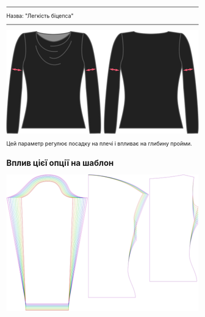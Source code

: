 - - -
Назва: "Легкість біцепса"
- - -

![Опція полегшення біцепсів на Діані](./bicepsease.svg)

Цей параметр регулює посадку на плечі і впливає на глибину пройми.

## Вплив цієї опції на шаблон

![На цьому зображенні показано вплив цієї опції шляхом накладання декількох варіантів, які мають різне значення для цієї опції](diana_bicepsease_sample.svg "Вплив цієї опції на шаблон")
